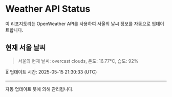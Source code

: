 
# Weather API Status

이 리포지토리는 OpenWeather API를 사용하여 서울의 날씨 정보를 자동으로 업데이트합니다.

## 현재 서울 날씨
> 서울의 현재 날씨: overcast clouds, 온도: 16.77°C, 습도: 92%

⏳ 업데이트 시간: 2025-05-15 21:30:33 (UTC)

---
자동 업데이트 봇에 의해 관리됩니다.
